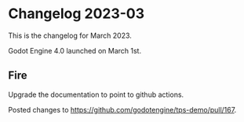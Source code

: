 # Changelog 2023-03

This is the changelog for March 2023.

Godot Engine 4.0 launched on March 1st.

## Fire

Upgrade the documentation to point to github actions.

Posted changes to https://github.com/godotengine/tps-demo/pull/167.
